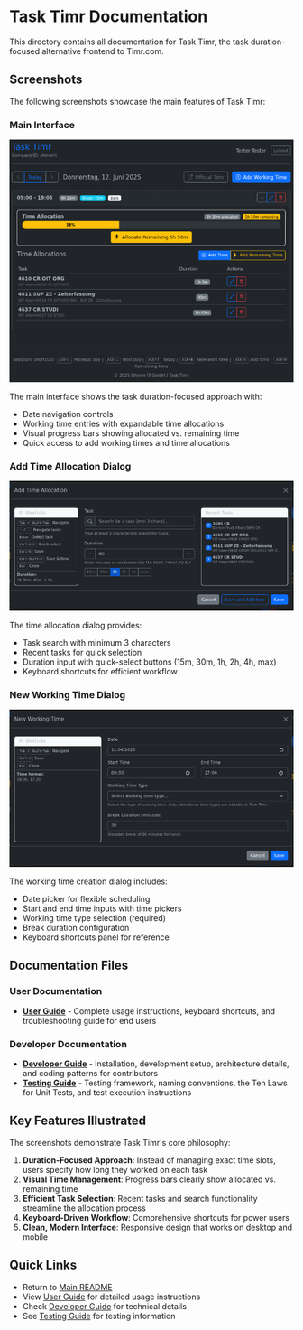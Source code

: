 # Task Timr Documentation

This directory contains all documentation for Task Timr, the task duration-focused alternative frontend to Timr.com.

## Screenshots

The following screenshots showcase the main features of Task Timr:

### Main Interface
![Task Timr Main Interface](main-interface.png)

The main interface shows the task duration-focused approach with:
- Date navigation controls
- Working time entries with expandable time allocations
- Visual progress bars showing allocated vs. remaining time
- Quick access to add working times and time allocations

### Add Time Allocation Dialog
![Add Time Allocation Dialog](add-time-allocation.png)

The time allocation dialog provides:
- Task search with minimum 3 characters
- Recent tasks for quick selection
- Duration input with quick-select buttons (15m, 30m, 1h, 2h, 4h, max)
- Keyboard shortcuts for efficient workflow

### New Working Time Dialog
![New Working Time Dialog](new-working-time.png)

The working time creation dialog includes:
- Date picker for flexible scheduling
- Start and end time inputs with time pickers
- Working time type selection (required)
- Break duration configuration
- Keyboard shortcuts panel for reference

## Documentation Files

### User Documentation
- **[User Guide](README.User%20Guide.md)** - Complete usage instructions, keyboard shortcuts, and troubleshooting guide for end users

### Developer Documentation
- **[Developer Guide](README.Developer%20Guide.md)** - Installation, development setup, architecture details, and coding patterns for contributors
- **[Testing Guide](README.Testing%20Guide.md)** - Testing framework, naming conventions, the Ten Laws for Unit Tests, and test execution instructions

## Key Features Illustrated

The screenshots demonstrate Task Timr's core philosophy:

1. **Duration-Focused Approach**: Instead of managing exact time slots, users specify how long they worked on each task
2. **Visual Time Management**: Progress bars clearly show allocated vs. remaining time
3. **Efficient Task Selection**: Recent tasks and search functionality streamline the allocation process
4. **Keyboard-Driven Workflow**: Comprehensive shortcuts for power users
5. **Clean, Modern Interface**: Responsive design that works on desktop and mobile

## Quick Links

- Return to [Main README](../README.md)
- View [User Guide](README.User%20Guide.md) for detailed usage instructions
- Check [Developer Guide](README.Developer%20Guide.md) for technical details
- See [Testing Guide](README.Testing%20Guide.md) for testing information